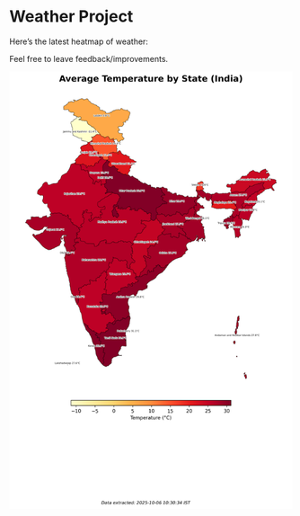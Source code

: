 # Weather Project

Here’s the latest heatmap of weather:

Feel free to leave feedback/improvements.

![India Heatmap](docs/assets/india_heatmap.png?v=E34CF4)
